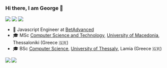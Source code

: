 
### Hi there, I am George 👋

[![](https://img.shields.io/badge/-@georgiosgiatsidis-%23181717?style=flat-square&logo=github)](https://github.com/georgiosgiatsidis)
[![](https://img.shields.io/badge/-Georgios%20Giatsidis-blue?style=flat-square&logo=Linkedin&logoColor=white&link=https://www.linkedin.com/in/georgegiatsidis/)](https://www.linkedin.com/in/georgegiatsidis/)
![](https://komarev.com/ghpvc/?username=georgiosgiatsidis)


* :office: Javascript Engineer at [BetAdvanced](https://www.github.com/betadvanced)
* :mortar_board: MSc [Computer Science and Technology](http://mai.uom.gr/frontend/index.php?chlang=EN), [University of Macedonia](https://www.uom.gr/en), Thessaloniki (Greece 🇬🇷)
* :mortar_board: BSc [Computer Science](http://inf.teiste.gr/), [University of Thessaly](http://old.uth.gr/en/), Lamia (Greece 🇬🇷)

<!--
**georgiosgiatsidis/georgiosgiatsidis** is a ✨ _special_ ✨ repository because its `README.md` (this file) appears on your GitHub profile.

Here are some ideas to get you started:

- 🔭 I’m currently working on ...
- 🌱 I’m currently learning ...
- 👯 I’m looking to collaborate on ...
- 🤔 I’m looking for help with ...
- 💬 Ask me about ...
- 📫 How to reach me: ...
- 😄 Pronouns: ...
- ⚡ Fun fact: ...
-->

<a href="https://github.com/anuraghazra/github-readme-stats">
  <img align="left" src="https://github-readme-stats.vercel.app/api/top-langs/?username=georgiosgiatsidis&theme=dark" />
</a>
<a href="https://github.com/anuraghazra/convoychat">
  <img align="left" src="https://github-readme-stats.vercel.app/api?username=georgiosgiatsidis&count_private=true&show_icons=true&theme=dark" />
</a>
